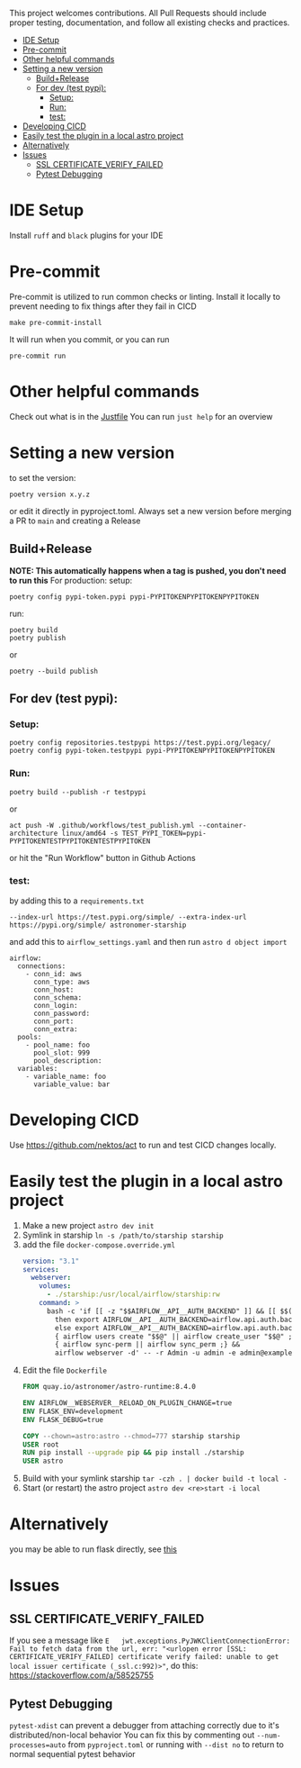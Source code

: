 This project welcomes contributions. All Pull Requests should include proper testing, documentation, and follow all existing checks and practices.

<!--TOC-->

- [IDE Setup](#ide-setup)
- [Pre-commit](#pre-commit)
- [Other helpful commands](#other-helpful-commands)
- [Setting a new version](#setting-a-new-version)
  - [Build+Release](#buildrelease)
  - [For dev (test pypi):](#for-dev-test-pypi)
    - [Setup:](#setup)
    - [Run:](#run)
    - [test:](#test)
- [Developing CICD](#developing-cicd)
- [Easily test the plugin in a local astro project](#easily-test-the-plugin-in-a-local-astro-project)
- [Alternatively](#alternatively)
- [Issues](#issues)
  - [SSL CERTIFICATE_VERIFY_FAILED](#ssl-certificate_verify_failed)
  - [Pytest Debugging](#pytest-debugging)

<!--TOC-->

# IDE Setup

Install `ruff` and `black` plugins for your IDE

# Pre-commit

Pre-commit is utilized to run common checks or linting.
Install it locally to prevent needing to fix things after they fail in CICD

```shell
make pre-commit-install
```

It will run when you commit, or you can run

```shell
pre-commit run
```

# Other helpful commands

Check out what is in the [Justfile](./justfile)
You can run `just help` for an overview

# Setting a new version

to set the version:

```
poetry version x.y.z
```

or edit it directly in pyproject.toml.
Always set a new version before merging a PR to `main` and creating a Release

## Build+Release

**NOTE: This automatically happens when a tag is pushed, you don't need to run this**
For production:
setup:

```shell
poetry config pypi-token.pypi pypi-PYPITOKENPYPITOKENPYPITOKEN
```

run:

```shell
poetry build
poetry publish
```

or

```shell
poetry --build publish
```

## For dev (test pypi):

### Setup:

```shell
poetry config repositories.testpypi https://test.pypi.org/legacy/
poetry config pypi-token.testpypi pypi-PYPITOKENPYPITOKENPYPITOKEN
```

### Run:

```shell
poetry build --publish -r testpypi
```

or

```shell
act push -W .github/workflows/test_publish.yml --container-architecture linux/amd64 -s TEST_PYPI_TOKEN=pypi-PYPITOKENTESTPYPITOKENTESTPYPITOKEN
```

or hit the "Run Workflow" button in Github Actions

### test:

by adding this to a `requirements.txt`

```shell
--index-url https://test.pypi.org/simple/ --extra-index-url https://pypi.org/simple/ astronomer-starship
```

and add this to `airflow_settings.yaml` and then run `astro d object import`

```shell
airflow:
  connections:
    - conn_id: aws
      conn_type: aws
      conn_host:
      conn_schema:
      conn_login:
      conn_password:
      conn_port:
      conn_extra:
  pools:
    - pool_name: foo
      pool_slot: 999
      pool_description:
  variables:
    - variable_name: foo
      variable_value: bar
```

# Developing CICD

Use https://github.com/nektos/act to run and test CICD changes locally.

# Easily test the plugin in a local astro project

1. Make a new project `astro dev init`
2. Symlink in starship `ln -s /path/to/starship starship`
3. add the file `docker-compose.override.yml`
    ```yaml
    version: "3.1"
    services:
      webserver:
        volumes:
          - ./starship:/usr/local/airflow/starship:rw
        command: >
          bash -c 'if [[ -z "$$AIRFLOW__API__AUTH_BACKEND" ]] && [[ $$(pip show -f apache-airflow | grep basic_auth.py) ]];
            then export AIRFLOW__API__AUTH_BACKEND=airflow.api.auth.backend.basic_auth ;
            else export AIRFLOW__API__AUTH_BACKEND=airflow.api.auth.backend.default ; fi &&
            { airflow users create "$$@" || airflow create_user "$$@" ; } &&
            { airflow sync-perm || airflow sync_perm ;} &&
            airflow webserver -d' -- -r Admin -u admin -e admin@example.com -f admin -l user -p admin
    ```
4. Edit the file `Dockerfile`
    ```Dockerfile
    FROM quay.io/astronomer/astro-runtime:8.4.0

    ENV AIRFLOW__WEBSERVER__RELOAD_ON_PLUGIN_CHANGE=true
    ENV FLASK_ENV=development
    ENV FLASK_DEBUG=true

    COPY --chown=astro:astro --chmod=777 starship starship
    USER root
    RUN pip install --upgrade pip && pip install ./starship
    USER astro
    ```
5. Build with your symlink starship `tar -czh . | docker build -t local -`
6. Start (or restart) the astro project `astro dev <re>start -i local`

# Alternatively

you may be able to run flask directly,
see [this](https://airflow.apache.org/docs/apache-airflow/stable/authoring-and-scheduling/plugins.html#troubleshooting)


# Issues
## SSL CERTIFICATE_VERIFY_FAILED
If you see a message like `E   jwt.exceptions.PyJWKClientConnectionError: Fail to fetch data from the url, err: "<urlopen error [SSL: CERTIFICATE_VERIFY_FAILED] certificate verify failed: unable to get local issuer certificate (_ssl.c:992)>"`, do this: https://stackoverflow.com/a/58525755

## Pytest Debugging
`pytest-xdist` can prevent a debugger from attaching correctly due to it's distributed/non-local behavior
You can fix this by commenting out `--num-processes=auto` from `pyproject.toml` or running with `--dist no` to return to normal sequential pytest behavior
